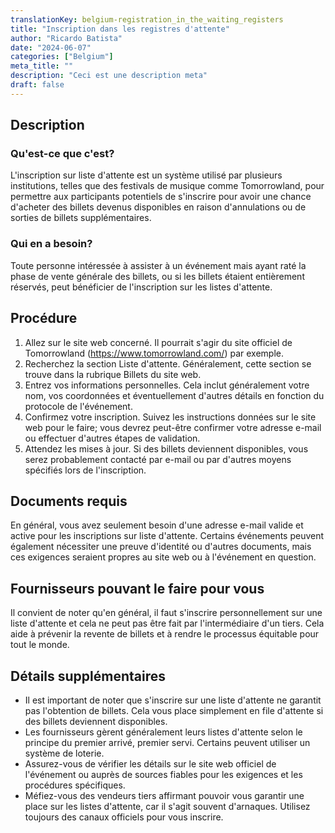 ```yaml
---
translationKey: belgium-registration_in_the_waiting_registers
title: "Inscription dans les registres d'attente"
author: "Ricardo Batista"
date: "2024-06-07"
categories: ["Belgium"]
meta_title: ""
description: "Ceci est une description meta"
draft: false
---
```


## Description
### Qu'est-ce que c'est?
L'inscription sur liste d'attente est un système utilisé par plusieurs institutions, telles que des festivals de musique comme Tomorrowland, pour permettre aux participants potentiels de s'inscrire pour avoir une chance d'acheter des billets devenus disponibles en raison d'annulations ou de sorties de billets supplémentaires.

### Qui en a besoin?
Toute personne intéressée à assister à un événement mais ayant raté la phase de vente générale des billets, ou si les billets étaient entièrement réservés, peut bénéficier de l'inscription sur les listes d'attente.

## Procédure
1. Allez sur le site web concerné. Il pourrait s'agir du site officiel de Tomorrowland (https://www.tomorrowland.com/) par exemple.
2. Recherchez la section Liste d'attente. Généralement, cette section se trouve dans la rubrique Billets du site web.
3. Entrez vos informations personnelles. Cela inclut généralement votre nom, vos coordonnées et éventuellement d'autres détails en fonction du protocole de l'événement.
4. Confirmez votre inscription. Suivez les instructions données sur le site web pour le faire; vous devrez peut-être confirmer votre adresse e-mail ou effectuer d'autres étapes de validation.
5. Attendez les mises à jour. Si des billets deviennent disponibles, vous serez probablement contacté par e-mail ou par d'autres moyens spécifiés lors de l'inscription.

## Documents requis
En général, vous avez seulement besoin d'une adresse e-mail valide et active pour les inscriptions sur liste d'attente. Certains événements peuvent également nécessiter une preuve d'identité ou d'autres documents, mais ces exigences seraient propres au site web ou à l'événement en question.

## Fournisseurs pouvant le faire pour vous
Il convient de noter qu'en général, il faut s'inscrire personnellement sur une liste d'attente et cela ne peut pas être fait par l'intermédiaire d'un tiers. Cela aide à prévenir la revente de billets et à rendre le processus équitable pour tout le monde.

## Détails supplémentaires
- Il est important de noter que s'inscrire sur une liste d'attente ne garantit pas l'obtention de billets. Cela vous place simplement en file d'attente si des billets deviennent disponibles.
- Les fournisseurs gèrent généralement leurs listes d'attente selon le principe du premier arrivé, premier servi. Certains peuvent utiliser un système de loterie.
- Assurez-vous de vérifier les détails sur le site web officiel de l'événement ou auprès de sources fiables pour les exigences et les procédures spécifiques.
- Méfiez-vous des vendeurs tiers affirmant pouvoir vous garantir une place sur les listes d'attente, car il s'agit souvent d'arnaques. Utilisez toujours des canaux officiels pour vous inscrire.